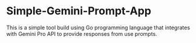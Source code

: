 # Simple-Gemini-Prompt-App
This is a simple tool build using Go programming language that integrates with Gemini Pro API to provide responses from use prompts.
